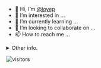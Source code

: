 - 👋 Hi, I’m [@loyep](https://github.com/loyep)
- 👀 I’m interested in ...
- 🌱 I’m currently learning ...
- 💞️ I’m looking to collaborate on ...
- 📫 How to reach me ...

<details>
  <summary>Other info.</summary>
  <br>

<!--START_SECTION:waka-->

```txt
TypeScript     2 hrs 34 mins   █████████▒░░░░░░░░░░░░░░░   37.56 %
Vue.js         2 hrs 24 mins   ████████▓░░░░░░░░░░░░░░░░   35.15 %
JSON           52 mins         ███▒░░░░░░░░░░░░░░░░░░░░░   12.86 %
TSConfig       14 mins         █░░░░░░░░░░░░░░░░░░░░░░░░   03.62 %
Bash           14 mins         █░░░░░░░░░░░░░░░░░░░░░░░░   03.56 %
```

<!--END_SECTION:waka-->

</details>

![visitors](https://visitor-badge.glitch.me/badge?page_id=loyep.loyep)
